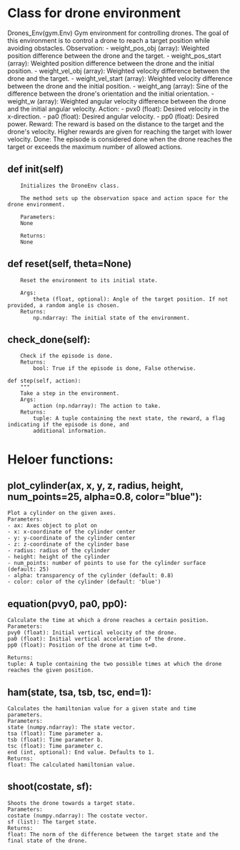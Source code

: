# Class for drone environment
  Drones_Env(gym.Env)
  Gym environment for controlling drones.
    The goal of this environment is to control a drone to reach a target position while avoiding obstacles.
    Observation:
        - weight_pos_obj (array): Weighted position difference between the drone and the target.
        - weight_pos_start (array): Weighted position difference between the drone and the initial position.
        - weight_vel_obj (array): Weighted velocity difference between the drone and the target.
        - weight_vel_start (array): Weighted velocity difference between the drone and the initial position.
        - weight_ang (array): Sine of the difference between the drone's orientation and the initial orientation.
        - weight_w (array): Weighted angular velocity difference between the drone and the initial angular velocity.
    Action:
        - pvx0 (float): Desired velocity in the x-direction.
        - pa0 (float): Desired angular velocity.
        - pp0 (float): Desired power.
    Reward:
        The reward is based on the distance to the target and the drone's velocity. Higher rewards are given for
        reaching the target with lower velocity.
    Done:
        The episode is considered done when the drone reaches the target or exceeds the maximum number of allowed
        actions.

## def __init__(self)
        Initializes the DroneEnv class.

        The method sets up the observation space and action space for the drone environment.

        Parameters:
        None

        Returns:
        None

## def reset(self, theta=None)
        Reset the environment to its initial state.

        Args:
            theta (float, optional): Angle of the target position. If not provided, a random angle is chosen.
        Returns:
            np.ndarray: The initial state of the environment.

## check_done(self):
        Check if the episode is done.
        Returns:
            bool: True if the episode is done, False otherwise.

    def step(self, action):
        """
        Take a step in the environment.
        Args:
            action (np.ndarray): The action to take.
        Returns:
            tuple: A tuple containing the next state, the reward, a flag indicating if the episode is done, and
            additional information.

# Heloer functions:

## plot_cylinder(ax, x, y, z, radius, height, num_points=25, alpha=0.8, color="blue"):
    Plot a cylinder on the given axes.
    Parameters:
    - ax: Axes object to plot on
    - x: x-coordinate of the cylinder center
    - y: y-coordinate of the cylinder center
    - z: z-coordinate of the cylinder base
    - radius: radius of the cylinder
    - height: height of the cylinder
    - num_points: number of points to use for the cylinder surface (default: 25)
    - alpha: transparency of the cylinder (default: 0.8)
    - color: color of the cylinder (default: 'blue')

## equation(pvy0, pa0, pp0):

    Calculate the time at which a drone reaches a certain position.
    Parameters:
    pvy0 (float): Initial vertical velocity of the drone.
    pa0 (float): Initial vertical acceleration of the drone.
    pp0 (float): Position of the drone at time t=0.

    Returns:
    tuple: A tuple containing the two possible times at which the drone reaches the given position.

## ham(state, tsa, tsb, tsc, end=1):
    Calculates the hamiltonian value for a given state and time parameters.
    Parameters:
    state (numpy.ndarray): The state vector.
    tsa (float): Time parameter a.
    tsb (float): Time parameter b.
    tsc (float): Time parameter c.
    end (int, optional): End value. Defaults to 1.
    Returns:
    float: The calculated hamiltonian value.

## shoot(costate, sf):
    Shoots the drone towards a target state.
    Parameters:
    costate (numpy.ndarray): The costate vector.
    sf (list): The target state.
    Returns:
    float: The norm of the difference between the target state and the final state of the drone.
